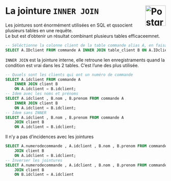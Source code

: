 # **La jointure `INNER JOIN`** <a href="../../"> <img src="https://upload.wikimedia.org/wikipedia/commons/2/29/Postgresql_elephant.svg" alt="PostgreSQL" title="PostgreSQL" align="right" height="64px"> </a>
Les jointures sont énormément utilisées en SQL et qssocient plusieurs tables en une requête.  
Le but est d’obtenir un résultat combinant plusieurs tables efficaceemnet.  
```sql
-- Séléctionne la colonne client de la table commande alias A, en faisant une jointure sur la bale client alias B, en spécifiant les 2 colonnes la jointure est faite.
SELECT A.IDclient FROM commande A INNER JOIN table_client B ON A.IDclient = B.IDclient
```

`INNER JOIN` est la jointure interne, elle retroune len enregistraments quand la condition est vrai dans les 2 tables. C’est l’une des plus utilisée.  
```sql
-- Quuels sont les clients qui ont un numéro de commande
SELECT A.idclient FROM commande A
	INNER JOIN client B
	ON A.idclient = B.idclient;
-- Idem avec les noms et prénoms
SELECT A.idclient , B.nom , B.prenom FROM commande A
	INNER JOIN client B
	ON A.idclient = B.idclient;
-- Idem sans INNER
SELECT A.idclient , B.nom , B.prenom FROM commande A
	JOIN client B
	ON A.idclient = B.idclient;
```
Il n’y a pas d’incidences avec les jointures
```sql
SELECT A.numerodecommande , A.idclient , B.nom , B.prenom FROM commande A
	JOIN client B
	ON A.idclient = B.idclient;
-- Inverser les jointures
SELECT A.numerodecommande , A.idclient , B.nom , B.prenom FROM commande A
	JOIN client B
	ON B.idclient = A.idclient
```

<!-- ___
>>> INNER est sous entendu -->